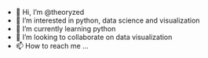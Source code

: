 - 👋 Hi, I’m @theoryzed
- 👀 I’m interested in python, data science and visualization
- 🌱 I’m currently learning python
- 💞️ I’m looking to collaborate on data visualization
- 📫 How to reach me ...

<!---
theoryzed/theoryzed is a ✨ special ✨ repository because its `README.md` (this file) appears on your GitHub profile.
You can click the Preview link to take a look at your changes.
--->

